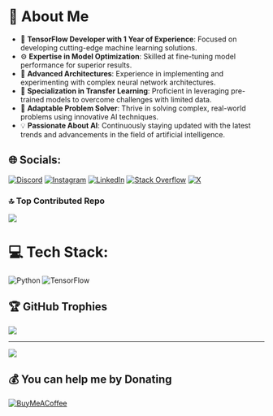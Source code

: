 # 💫 About Me

- 🚀 **TensorFlow Developer with 1 Year of Experience**: Focused on developing cutting-edge machine learning solutions.
- ⚙️ **Expertise in Model Optimization**: Skilled at fine-tuning model performance for superior results.
- 🧠 **Advanced Architectures**: Experience in implementing and experimenting with complex neural network architectures.
- 🔄 **Specialization in Transfer Learning**: Proficient in leveraging pre-trained models to overcome challenges with limited data.
- 🧩 **Adaptable Problem Solver**: Thrive in solving complex, real-world problems using innovative AI techniques.
- 💡 **Passionate About AI**: Continuously staying updated with the latest trends and advancements in the field of artificial intelligence.



## 🌐 Socials:
[![Discord](https://img.shields.io/badge/Discord-%237289DA.svg?logo=discord&logoColor=white)](https://discord.gg/kaustubh149) [![Instagram](https://img.shields.io/badge/Instagram-%23E4405F.svg?logo=Instagram&logoColor=white)](https://instagram.com/https://www.instagram.com/_kaustubh_ratwadkar__149/) [![LinkedIn](https://img.shields.io/badge/LinkedIn-%230077B5.svg?logo=linkedin&logoColor=white)](https://linkedin.com/in/https://www.linkedin.com/in/kaustubh-ratwadkar-20699a223/) [![Stack Overflow](https://img.shields.io/badge/-Stackoverflow-FE7A16?logo=stack-overflow&logoColor=white)](https://stackoverflow.com/users/27155635) [![X](https://img.shields.io/badge/X-black.svg?logo=X&logoColor=white)](https://x.com/https://x.com/KaustubhRa14421) 

### 🔝 Top Contributed Repo
![](https://github-contributor-stats.vercel.app/api?username=149189&limit=5&theme=dark&combine_all_yearly_contributions=true)

# 💻 Tech Stack:
![Python](https://img.shields.io/badge/python-3670A0?style=for-the-badge&logo=python&logoColor=ffdd54) ![TensorFlow](https://img.shields.io/badge/TensorFlow-%23FF6F00.svg?style=for-the-badge&logo=TensorFlow&logoColor=white)

## 🏆 GitHub Trophies
![](https://github-profile-trophy.vercel.app/?username=149189&theme=radical&no-frame=false&no-bg=true&margin-w=4)


---
[![](https://visitcount.itsvg.in/api?id=149189&icon=0&color=0)](https://visitcount.itsvg.in)

  ## 💰 You can help me by Donating
  [![BuyMeACoffee](https://img.shields.io/badge/Buy%20Me%20a%20Coffee-ffdd00?style=for-the-badge&logo=buy-me-a-coffee&logoColor=black)](https://buymeacoffee.com/https://buymeacoffee.com/149189) 

  
<!-- Proudly created with GPRM ( https://gprm.itsvg.in ) -->
